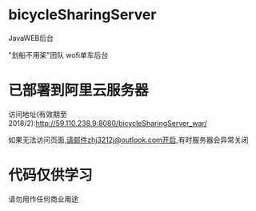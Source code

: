 ﻿# bicycleSharingServer
JavaWEB后台

"划船不用桨"团队   wofi单车后台
# 已部署到阿里云服务器
访问地址(有效期至2018/2):http://59.110.238.9:8080/bicycleSharingServer_war/

如果无法访问页面,请邮件zhj3212j@outlook.com开启,有时服务器会异常关闭

# 代码仅供学习
请勿用作任何商业用途
